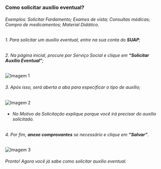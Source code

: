 ### Como solicitar auxílio eventual?
###### Exemplos: Solicitar Fardamento; Exames de vista; Consultas médicas; Compra de medicamentos; Material Didático.

###### 1. Para solicitar um auxílio eventual, entre na sua conta do **SUAP**;
###### 2. Na página inicial, procure por Serviço Social e clique em **“Solicitar Auxílio Eventual”**;

![Imagem 1](<auxilio1.png>)

###### 3. Após isso, será aberta a aba para especificar o tipo de auxílio;

![Imagem 2](<auxilio2.png>)


- ###### No Motivo da Solicitação explique porque você irá precisar do auxílio solicitado.
###### 4. Por fim, **anexe comprovantes** se necessário e clique em **“Salvar”**.

![Imagem 3](<auxilio3.png>)

###### Pronto! Agora você já sabe como solicitar auxílio eventual.


